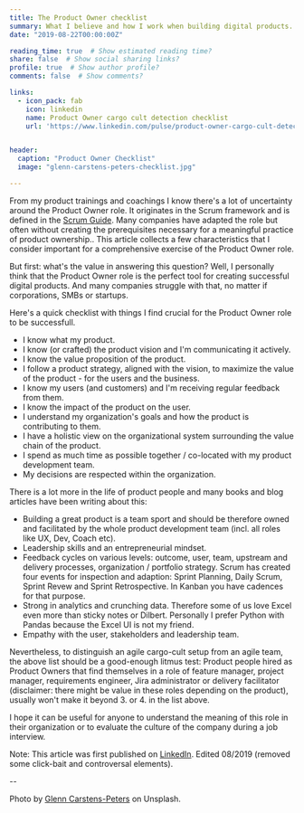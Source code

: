 ```yaml
---
title: The Product Owner checklist
summary: What I believe and how I work when building digital products.
date: "2019-08-22T00:00:00Z"

reading_time: true  # Show estimated reading time?
share: false  # Show social sharing links?
profile: true  # Show author profile?
comments: false  # Show comments?

links:
  - icon_pack: fab
    icon: linkedin
    name: Product Owner cargo cult detection checklist
    url: 'https://www.linkedin.com/pulse/product-owner-cargo-cult-detection-checklist-martin-stahl/'


header:
  caption: "Product Owner Checklist"
  image: "glenn-carstens-peters-checklist.jpg"

---
```

From my product trainings and coachings I know there's a lot of uncertainty around the Product Owner role. It originates in the Scrum framework and is defined in the [Scrum Guide](https://www.scrumguides.org/scrum-guide.html). Many companies have adapted the role but often without creating the prerequisites necessary for a meaningful practice of product ownership..
This article collects a few characteristics that I consider important for a comprehensive exercise of the Product Owner role.

But first: what's the value in answering this question? 
Well, I personally think that the Product Owner role is the perfect tool for creating successful digital products. And many companies struggle with that, no matter if corporations, SMBs or startups. 

Here's a quick checklist with things I find crucial for the Product Owner role to be successfull. 

- I know what my product.
- I know (or crafted) the product vision and I'm communicating it actively.
- I know the value proposition of the product.
- I follow a product strategy, aligned with the vision, to maximize the value of the product - for the users and the business.
- I know my users (and customers) and I'm receiving regular feedback from them.
- I know the impact of the product on the user.
- I understand my organization's goals and how the product is contributing to them.
- I have a holistic view on the organizational system surrounding the value chain of the product.
- I spend as much time as possible together / co-located with my product development team.
- My decisions are respected within the organization.

There is a lot more in the life of product people and many books and blog articles have been writing about this:

- Building a great product is a team sport and should be therefore owned and facilitated by the whole product development team (incl. all roles like UX, Dev, Coach etc).
- Leadership skills and an entrepreneurial mindset.
- Feedback cycles on various levels: outcome, user, team, upstream and delivery processes, organization / portfolio strategy. Scrum has created four events for inspection and adaption: Sprint Planning, Daily Scrum, Sprint Revew and Sprint Retrospective. In Kanban you have cadences for that purpose.
- Strong in analytics and crunching data. Therefore some of us love Excel even more than sticky notes or Dilbert. Personally I prefer Python with Pandas because the Excel UI is not my friend.
- Empathy with the user, stakeholders and leadership team.

Nevertheless, to distinguish an agile cargo-cult setup from an agile team, the above list should be a good-enough litmus test: Product people hired as Product Owners that find themselves in a role of feature manager, project manager, requirements engineer, Jira administrator or delivery facilitator (disclaimer: there might be value in these roles depending on the product), usually won't make it beyond 3. or 4. in the list above.

I hope it can be useful for anyone to understand the meaning of this role in their organization or to evaluate the culture of the company during a job interview.

Note: 
This article was first published on [LinkedIn](https://www.linkedin.com/pulse/product-owner-cargo-cult-detection-checklist-martin-stahl/). Edited 08/2019 (removed some click-bait and controversal elements).

--

Photo by [Glenn Carstens-Peters](https://unsplash.com/@glenncarstenspeters) on Unsplash.
